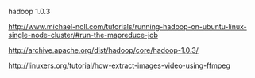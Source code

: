 hadoop 1.0.3

http://www.michael-noll.com/tutorials/running-hadoop-on-ubuntu-linux-single-node-cluster/#run-the-mapreduce-job

http://archive.apache.org/dist/hadoop/core/hadoop-1.0.3/


http://linuxers.org/tutorial/how-extract-images-video-using-ffmpeg
